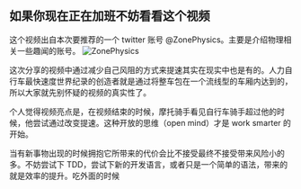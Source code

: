 如果你现在正在加班不妨看看这个视频
----


这个视频出自本次要推荐的一个 twitter 账号 @ZonePhysics。主要是介绍物理相关一些趣闻的账号。
![ZonePhysics](http://cdn2.51ulong.com/18-10-30/84551261.jpg)

这次分享的视频中通过减少自己风阻的方式来提速其实在现实中也是有的。人力自行车最快速度世界纪录的创造者就是通过将整车包在一个流线型的车厢内达到的，所以大家就先别怀疑的视频的真实性了。

个人觉得视频亮点是，在视频结束的时候，摩托骑手看见自行车骑手超过他的时候，他尝试通过改变提速。这种开放的思维（open mind）才是 work smarter 的开始。

当有新事物出现的时候拥抱它所带来的代价会比不接受最终不接受带来风险小的多。不妨尝试下 TDD，尝试下新的开发语言，或者只是一个简单的语法，带来的就是效率的提升。吃外面的时候


<!--stackedit_data:
eyJoaXN0b3J5IjpbMTk1NzIzMjA1MCwxNDUxMzYyODc2LC02Mz
EzNTEyNjIsLTg1OTE1NjI1OCwxNzM2MzAzNzQ0LDE4NzY1ODk3
NDksLTE4NjcyODg2NTEsLTM0ODEwODU2NSwtNDEwOTg3NDEsLT
E1MzA2NDg4MDMsNjM1NzQ0MDYxLDE3NzU4NzA1MTVdfQ==
-->